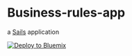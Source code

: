 # Business-rules-app

a [Sails](http://sailsjs.org) application


<a href="https://bluemix.net/deploy?repository=https://github.com/RabahZeineddine/business-rules-app.git"> <img src="https://bluemix.net/deploy/button.png" alt="Deploy to Bluemix"></a>

<!--[![Deploy to Bluemix](https://bluemix.net/deploy/button.png)](https://bluemix.net/deploy?repository=https://github.com/RabahZeineddine/business-rules-app.git)-->